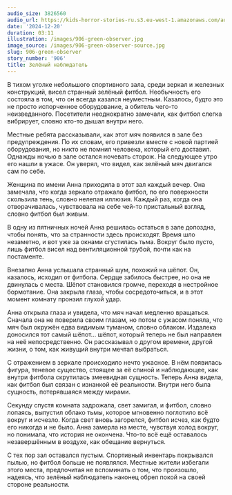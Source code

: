 ```yaml
---
audio_size: 3826560
audio_url: https://kids-horror-stories-ru.s3.eu-west-1.amazonaws.com/audio/906-green-observer.mp3
date: '2024-12-20'
duration: 03:11
illustration: /images/906-green-observer.jpg
image_source: /images/906-green-observer-source.jpg
slug: 906-green-observer
story_number: '906'
title: Зелёный наблюдатель
---
```


В тихом уголке небольшого спортивного зала, среди зеркал и железных конструкций, висел странный зелёный фитбол. Необычность его состояла в том, что он всегда казался неуместным. Казалось, будто это не просто испорченное оборудование, а обитель чего-то неизведанного. Посетители неоднократно замечали, как фитбол слегка вибрирует, словно кто-то дышал внутри него.

Местные ребята рассказывали, как этот мяч появился в зале без предупреждения. По их словам, его привезли вместе с новой партией оборудования, но никто не помнил человека, который его доставил. Однажды ночью в зале остался ночевать сторож. На следующее утро его нашли в ужасе. Он уверял, что видел, как зелёный мяч двигался сам по себе.

Женщина по имени Анна приходила в этот зал каждый вечер. Она замечала, что когда зеркало отражало фитбол, по его поверхности скользила тень, словно нелепая иллюзия. Каждый раз, когда она отворачивалась, чувствовала на себе чей-то пристальный взгляд, словно фитбол был живым.

В одну из пятничных ночей Анна решилась остаться в зале допоздна, чтобы понять, что за странности здесь происходят. Время шло незаметно, и вот уже за окнами сгустилась тьма. Вокруг было пусто, лишь фитбол висел над вентиляционной трубой, почти как на постаменте.

Внезапно Анна услышала странный шум, похожий на шёпот. Он, казалось, исходил от фитбола. Сердце забилось быстрее, но она не двинулась с места. Шёпот становился громче, переходя в нестройное бормотание. Она закрыла глаза, чтобы сосредоточиться, и в этот момент комнату пронзил глухой удар.

Анна открыла глаза и увидела, что мяч начал медленно вращаться. Сначала она не поверила своим глазам, но потом с ужасом поняла, что мяч был окружён едва видимым туманом, словно облаком. Издалека доносился тот самый шёпот... шёпот, который теперь не был направлен на неё непосредственно. Он рассказывал о другом времени, другой жизни, о том, как живущий внутри мечтал выбраться.

С отражением в зеркале происходило нечто ужасное. В нём появилась фигура, теневое существо, стоящее за её спиной и наблюдающее, как внутри фитбола скрутилась змеевидная сущность. Теперь Анна видела, как фитбол был связан с изнанкой её реальности. Внутри него была сущность, потерявшаяся между мирами.

Секунду спустя комната задрожала, свет замигал, и фитбол, словно лопаясь, выпустил облако тьмы, которое мгновенно поглотило всё вокруг и исчезло. Когда свет вновь загорелся, фитбол исчез, как будто его никогда и не было. Анна замерла на месте, чувствуя холод вокруг, но понимала, что история не окончена. Что-то всё ещё оставалось незавершённым в воздухе, как обещание вернуться.

С тех пор зал оставался пустым. Спортивный инвентарь покрывался пылью, но фитбол больше не появлялся. Местные жители избегали этого места, предпочитая не вспоминать о том, что произошло, надеясь, что зелёный наблюдатель наконец обрел покой на своей стороне реальности.